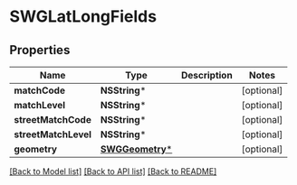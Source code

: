 # SWGLatLongFields

## Properties
Name | Type | Description | Notes
------------ | ------------- | ------------- | -------------
**matchCode** | **NSString*** |  | [optional] 
**matchLevel** | **NSString*** |  | [optional] 
**streetMatchCode** | **NSString*** |  | [optional] 
**streetMatchLevel** | **NSString*** |  | [optional] 
**geometry** | [**SWGGeometry***](SWGGeometry.md) |  | [optional] 

[[Back to Model list]](../README.md#documentation-for-models) [[Back to API list]](../README.md#documentation-for-api-endpoints) [[Back to README]](../README.md)


